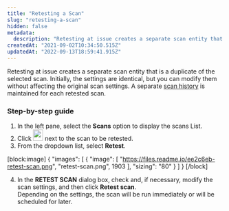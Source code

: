 ```yaml
---
title: "Retesting a Scan"
slug: "retesting-a-scan"
hidden: false
metadata: 
  description: "Retesting at issue creates a separate scan entity that is a duplicate of the selected scan."
createdAt: "2021-09-02T10:34:50.515Z"
updatedAt: "2022-09-13T18:59:41.915Z"
---
```

Retesting at issue creates a separate scan entity that is a duplicate of the selected scan. Initially, the settings are identical, but you can modify them without affecting the original scan settings. A separate [scan history](/docs/reviewing-scan-history) is maintained for each retested scan.

### Step-by-step guide

1. In the left pane, select the **Scans** option to display the scans List. 
2. Click <img src="https://files.readme.io/a74f9a9-dots-button.png" width="23" height="26"> next to the scan to be retested.
3. From the dropdown list, select **Retest**.

[block:image]
{
  "images": [
    {
      "image": [
        "https://files.readme.io/ee2c6eb-retest-scan.png",
        "retest-scan.png",
        1903
      ],
      "sizing": "80"
    }
  ]
}
[/block]



4. In the **RETEST SCAN** dialog box, check and, if necessary, modify the scan settings, and then click **Retest scan**.  
   Depending on the settings, the scan will be run immediately or will be scheduled for later.